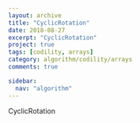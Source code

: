 ```yaml
---
layout: archive
title: "CyclicRotation"
date: 2018-08-27
excerpt: "CyclicRotation"
project: true
tags: [codility, arrays]
category: algorithm/codility/arrays
comments: true

sidebar:
  nav: "algorithm"
---
```


CyclicRotation